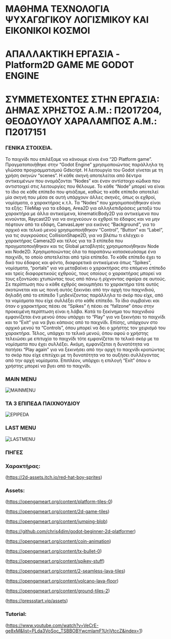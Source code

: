 # ΜΑΘΗΜΑ ΤΕΧΝΟΛΟΓΙΑ ΨΥΧΑΓΩΓΙΚΟΥ ΛΟΓΙΣΜΙΚΟΥ ΚΑΙ ΕΙΚΟΝΙΚΟΙ ΚΟΣΜΟΙ
# ΑΠΑΛΛΑΚΤΙΚΗ ΕΡΓΑΣΙΑ - Platform2D GAME ΜΕ GODOT ENGINE
# ΣΥΜΜΕΤΕΧΟΝΤΕΣ ΣΤΗΝ ΕΡΓΑΣΙΑ: ΔΗΜΑΣ ΧΡΗΣΤΟΣ Α.Μ.: Π2017204, ΘΕΟΔΟΥΛΟΥ ΧΑΡΑΛΑΜΠΟΣ Α.Μ.: Π2017151

### ΓΕΝΙΚΑ ΣΤΟΙΧΕΙΑ.

Το παιχνίδι που επιλέξαμε να κάνουμε είναι ένα “2D Platform game”. Πραγματοποιήθηκε στην “Godot Engine” χρησιμοποιώντας παράλληλα τη γλώσσα προγραμματισμού Gdscript. Η λειτουργία του Godot γίνεται με τη χρήση σκηνών “scenes”. Η κάθε σκηνή αποτελείται από δέντρα αντικειμένων που ονομάζονται “Nodes” και έναν αντίστοιχο κώδικα που αντιστοιχεί στις λειτουργίες που θέλουμε. Το κάθε “Node” μπορεί να είναι το ίδιο σε κάθε επίπεδο που φτιάξαμε, καθώς το κάθε επίπεδο αποτελεί μία σκηνή που μέσα σε αυτή υπάρχουν άλλες σκηνές, όπως οι εχθροί, νομίσματα, ο χαρακτήρας κ.τ.λ. Τα “Nodes” που χρησιμοποιήθηκαν είναι τα εξής: TileMap για τα εδάφη, Area2D για αλληλεπιδράσεις μεταξύ του χαρακτήρα με άλλα αντικείμενα, kinematicBody2D για αντικείμενα που κινούνται, Raycast2D για να ανιχνεύουν οι εχθροί το έδαφος και να μην πέφτουν από τα εδάφη, CanvasLayer για εικόνες “Background”, για το αρχικό και τελικό μενού χρησιμοποιήθηκαν “Control”, “Button” και “Label”, για τις συγκρούσεις CollisionShape2D, για να βλέπω τι ελέγχει ο χαρακτήρας Camera2D και τέλος για τα 3 επίπεδα που πραγματοποιήθηκαν και τις Global μεταβλητές χρησιμοποιήθηκαν Node και Node2D. Χρησιμοποιώντας όλα τα παραπάνω κατασκευάσαμε ένα παιχνίδι, το οποίο αποτελείται από τρία επίπεδα. Το κάθε επίπεδο έχει το δικό του έδαφος και φόντο, διαφορετικά αντικείμενα όπως “Spikes”, νομίσματα, “portals” για να μεταβαίνει ο χαρακτήρας στο επόμενο επίπεδο και τρείς διαφορετικούς εχθρούς, τους οποίους ο χαρακτήρας μπορεί να τους εξοντώσει χτυπώντας τους από πάνω ή ρίχνοντας σφαίρα σε αυτούς. Σε περίπτωση που ο κάθε εχθρός ακουμπήσει το χαρακτήρα τότε αυτός σκοτώνεται και ως ποινή αυτός ξεκινάει από την αρχή του παιχνιδιού, δηλαδή από το επίπεδο 1 μηδενίζοντας παράλληλα το σκόρ που είχε, από τα νομίσματα που είχε συλλέξει στο κάθε επίπεδο. Το ίδιο συμβαίνει και όταν ο χαρακτήρας πέσει σε “Spikes” ή πέσει σε “fallzone” όπου στην προκειμένη περίπτωση είναι η λάβα. Κατά το ξεκίνημα του παιχνιδιού εμφανίζεται ένα μενού όπου υπάρχει το “Play” για να ξεκινήσει το παιχνίδι και το “Exit” για να βγει κάποιος από το παιχνίδι. Επίσης, υπάρχουν στο αρχικό μενού τα “Controls”, όπου μπορεί να δει ο χρήστης τον χειρισμό του χαρακτήρα. Τέλος, υπάρχει το τελικό μενού, όπου αφού ο χρήστης τελειώσει με επιτυχία το παιχνίδι τότε εμφανίζεται το τελικό σκόρ με τα νομίσματα που έχει συλλέξει. Ακόμη, εμφανίζεται η δυνατότητα να πατήσει “Play again” για να ξεκινήσει από την αρχή το παιχνίδι κρατώντας το σκόρ που είχε επιτύχει με τη δυνατότητα να το αυξήσει συλλέγοντας από την αρχή νομίσματα. Επιπλέον, υπάρχει η επιλογή “Exit” όπου ο χρήστης μπορεί να βγει από το παιχνίδι. 

### MAIN MENU

![MAINMENU](https://user-images.githubusercontent.com/44117722/146047653-cbcc300e-2e65-4d16-9bc0-aaaf2cafb26e.png)

### ΤΑ 3 ΕΠΙΠΕΔΑ ΠΑΙΧΝΟΥΔΙΟΥ

![EPIPEDA](https://user-images.githubusercontent.com/44117722/146048359-2308b91c-7b2a-457f-a6bb-24d2379e5d9c.png)

### LAST MENU

![LASTMENU](https://user-images.githubusercontent.com/44117722/146049090-41c9f10f-65ce-4621-84ce-8679620b56fe.png)

### ΠΗΓΕΣ

### Χαρακτήρας:

(https://2d-assets.itch.io/red-hat-boy-sprites)

### Assets:

(https://opengameart.org/content/platform-tiles-0)

(https://opengameart.org/content/2d-game-tiles)

(https://opengameart.org/content/jumping-blob)

(https://github.com/chris4dim/godot-beginner-2d-platformer)

(https://opengameart.org/content/coin-animation)

(https://opengameart.org/content/tx-bullet-0)

(https://opengameart.org/content/spikey-stuff)

(https://opengameart.org/content/2-seamless-lava-tiles)

(https://opengameart.org/content/volcano-lava-floor)

(https://opengameart.org/content/ground-tiles-2)

(https://pressstart.vip/assets)

### Tutorial:

(https://www.youtube.com/watch?v=VeCrE-ge8xM&list=PLda3VoSoc_TSBBOBYwcmlamF1UrjVtccZ&index=1)



